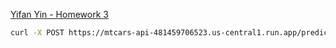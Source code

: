 [Yifan Yin - Homework 3](hhttps://github.com/yyf-yin/Mtcars-Flask-Api)

```bash
curl -X POST https://mtcars-api-481459706523.us-central1.run.app/predict   -H "Content-Type: application/json"   -d '{"cyl":6,"disp":160,"hp":110,"drat":3.9,"wt":2.62,"qsec":16.46,"vs":0,"am":1,"gear":4,"carb":4}'
```
